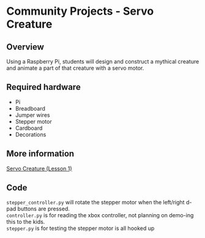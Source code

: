 # Community Projects - Servo Creature

## Overview
Using a Raspberry Pi, students will design and construct a mythical creature and animate a part of that creature with a servo motor.

## Required hardware
* Pi
* Breadboard
* Jumper wires
* Stepper motor
* Cardboard
* Decorations

## More information
[Servo Creature (Lesson 1)](https://www.instructables.com/Servo-Creature/)

## Code

`stepper_controller.py` will rotate the stepper motor when the left/right d-pad buttons are pressed.  
`controller.py` is for reading the xbox controller, not planning on demo-ing this to the kids.  
`stepper.py` is for testing the stepper motor is all hooked up  
